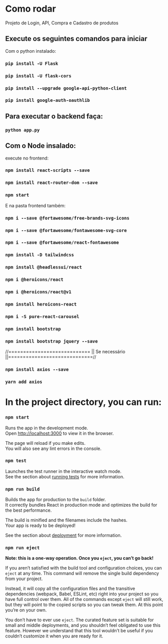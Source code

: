 # Como rodar

Projeto de Login, API, Compra e Cadastro de produtos

## Execute os seguintes comandos para iniciar

Com o python instalado:
### `pip install -U Flask`
### `pip install -U flask-cors`
### `pip install --upgrade google-api-python-client`
### `pip install google-auth-oauthlib`

## Para executar o backend faça:
### `python app.py`

## Com o Node insalado:
execute no frontend:
### `npm install react-scripts --save`
### `npm install react-router-dom --save`
### `npm start`

E na pasta frontend também:

### `npm i --save @fortawesome/free-brands-svg-icons` 
### `npm i --save @fortawesome/fontawesome-svg-core`
### `npm i --save @fortawesome/react-fontawesome`

### `npm install -D tailwindcss`
### `npm install @headlessui/react`
### `npm i @heroicons/react`
### `npm i @heroicons/react@v1`
### `npm install heroicons-react`
### `npm i -S pure-react-carousel`
### `npm install bootstrap`
### `npm install bootstrap jquery --save`

//============================ || Se necessário ||=============================//
### `npm install axios --save`
### `yarn add axios`

# In the project directory, you can run:

### `npm start`

Runs the app in the development mode.\
Open [http://localhost:3000](http://localhost:3000) to view it in the browser.

The page will reload if you make edits.\
You will also see any lint errors in the console.

### `npm test`

Launches the test runner in the interactive watch mode.\
See the section about [running tests](https://facebook.github.io/create-react-app/docs/running-tests) for more information.

### `npm run build`

Builds the app for production to the `build` folder.\
It correctly bundles React in production mode and optimizes the build for the best performance.

The build is minified and the filenames include the hashes.\
Your app is ready to be deployed!

See the section about [deployment](https://facebook.github.io/create-react-app/docs/deployment) for more information.

### `npm run eject`

**Note: this is a one-way operation. Once you `eject`, you can’t go back!**

If you aren’t satisfied with the build tool and configuration choices, you can `eject` at any time. This command will remove the single build dependency from your project.

Instead, it will copy all the configuration files and the transitive dependencies (webpack, Babel, ESLint, etc) right into your project so you have full control over them. All of the commands except `eject` will still work, but they will point to the copied scripts so you can tweak them. At this point you’re on your own.

You don’t have to ever use `eject`. The curated feature set is suitable for small and middle deployments, and you shouldn’t feel obligated to use this feature. However we understand that this tool wouldn’t be useful if you couldn’t customize it when you are ready for it.
